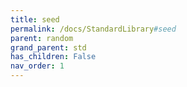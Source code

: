 ```yaml
---
title: seed
permalink: /docs/StandardLibrary#seed
parent: random
grand_parent: std
has_children: False
nav_order: 1
---
```


